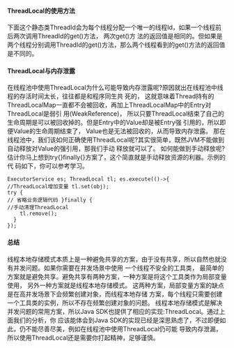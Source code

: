 ####  ThreadLocal的使用方法 
下面这个静态类ThreadId会为每个线程分配一个唯一的线程Id，如果一个线程前后两次调用ThreadId的get()方法，
两次get()方 法的返回值是相同的。但如果是两个线程分别调用ThreadId的get()方法，那么两个线程看到的get()方法的返回值是不同的。  

####    ThreadLocal与内存泄露

在线程池中使用ThreadLocal为什么可能导致内存泄露呢?原因就出在线程池中线程的存活时间太⻓，往往都是和程序同生共 死的，
这就意味着Thread持有的ThreadLocalMap一直都不会被回收，再加上ThreadLocalMap中的Entry对ThreadLocal是弱引 用(WeakReference)，
所以只要ThreadLocal结束了自己的生命周期是可以被回收掉的。但是Entry中的Value却是被Entry强 引用的，所以即便Value的生命周期结束了，
Value也是无法被回收的，从而导致内存泄露。
那在线程池中，我们该如何正确使用ThreadLocal呢?其实很简单，既然JVM不能做到自动释放对Value的强引用，那我们手动 释放就可以了。
如何能做到手动释放呢?估计你⻢上想到try{}finally{}方案了，这个简直就是手动释放资源的利器。示例的代 码如下，你可以参考学习。

```  
ExecutorService es; ThreadLocal tl; es.execute(()->{
//ThreadLocal增加变量 tl.set(obj);
try {
// 省略业务逻辑代码 }finally {
//手动清理ThreadLocal
    tl.remove();
  }
});
```
#### 总结
线程本地存储模式本质上是一种避免共享的方案，由于没有共享，所以自然也就没有并发问题。如果你需要在并发场景中使用 一个线程不安全的工具类，
最简单的方案就是避免共享。避免共享有两种方案，一种方案是将这个工具类作为局部变量使用， 另外一种方案就是线程本地存储模式。
这两种方案，局部变量方案的缺点是在高并发场景下会频繁创建对象，而线程本地存储 方案，每个线程只需要创建一个工具类的实例，所以不存在频繁创建对象的问题。
线程本地存储模式是解决并发问题的常用方案，所以Java SDK也提供了相应的实现:ThreadLocal。通过上面我们的分析，你 应该能体会到Java 
SDK的实现已经是深思熟虑了，不过即便如此，仍不能尽善尽美，例如在线程池中使用ThreadLocal仍可能
导致内存泄漏，所以使用ThreadLocal还是需要你打起精神，足够谨慎。